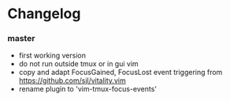 # Changelog

### master
- first working version
- do not run outside tmux or in gui vim
- copy and adapt FocusGained, FocusLost event triggering from
  https://github.com/sjl/vitality.vim
- rename plugin to 'vim-tmux-focus-events'
